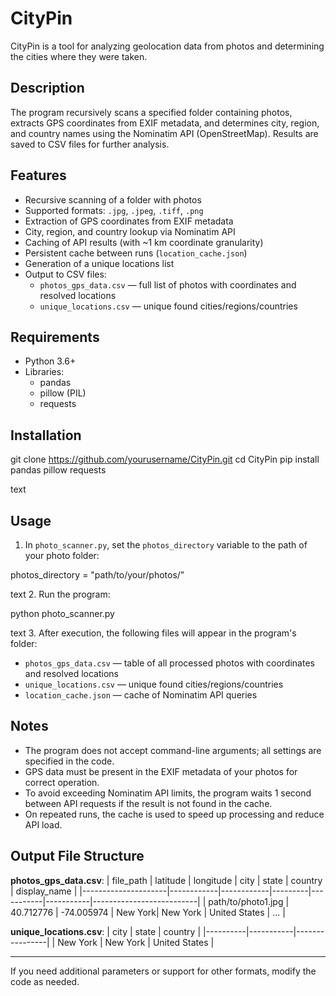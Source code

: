 # CityPin

CityPin is a tool for analyzing geolocation data from photos and determining the cities where they were taken.

## Description

The program recursively scans a specified folder containing photos, extracts GPS coordinates from EXIF metadata, and determines city, region, and country names using the Nominatim API (OpenStreetMap). Results are saved to CSV files for further analysis.

## Features

- Recursive scanning of a folder with photos
- Supported formats: `.jpg`, `.jpeg`, `.tiff`, `.png`
- Extraction of GPS coordinates from EXIF metadata
- City, region, and country lookup via Nominatim API
- Caching of API results (with ~1 km coordinate granularity)
- Persistent cache between runs (`location_cache.json`)
- Generation of a unique locations list
- Output to CSV files:
  - `photos_gps_data.csv` — full list of photos with coordinates and resolved locations
  - `unique_locations.csv` — unique found cities/regions/countries

## Requirements

- Python 3.6+
- Libraries:
  - pandas
  - pillow (PIL)
  - requests

## Installation

git clone https://github.com/yourusername/CityPin.git
cd CityPin
pip install pandas pillow requests

text

## Usage

1. In `photo_scanner.py`, set the `photos_directory` variable to the path of your photo folder:

photos_directory = "path/to/your/photos/"

text
2. Run the program:

python photo_scanner.py

text
3. After execution, the following files will appear in the program's folder:
- `photos_gps_data.csv` — table of all processed photos with coordinates and resolved locations
- `unique_locations.csv` — unique found cities/regions/countries
- `location_cache.json` — cache of Nominatim API queries

## Notes

- The program does not accept command-line arguments; all settings are specified in the code.
- GPS data must be present in the EXIF metadata of your photos for correct operation.
- To avoid exceeding Nominatim API limits, the program waits 1 second between API requests if the result is not found in the cache.
- On repeated runs, the cache is used to speed up processing and reduce API load.

## Output File Structure

**photos_gps_data.csv**:
| file_path           | latitude   | longitude  | city    | state     | country   | display_name             |
|---------------------|------------|------------|---------|-----------|-----------|--------------------------|
| path/to/photo1.jpg  | 40.712776  | -74.005974 | New York| New York  | United States | ...                  |

**unique_locations.csv**:
| city     | state     | country        |
|----------|-----------|----------------|
| New York | New York  | United States  |

---

If you need additional parameters or support for other formats, modify the code as needed.
